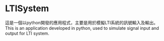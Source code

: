 # LTISystem
這是一個以python開發的應用程式，主要是用於模擬LTI系統的訊號輸入及輸出。<br>
This is an application developed in python, used to simulate signal input and output for  LTI system.

